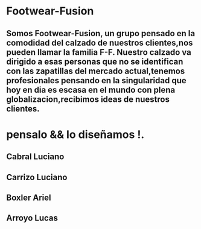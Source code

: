 # Footwear-Fusion

## Somos Footwear-Fusion, un grupo pensado en la comodidad del calzado de nuestros clientes,nos pueden llamar la familia F-F. Nuestro calzado va dirigido a esas personas que no se identifican con las zapatillas del mercado actual,tenemos profesionales pensando en la singularidad que hoy en dia es escasa en el mundo con plena globalizacion,recibimos ideas de nuestros clientes.
# **pensalo && lo diseñamos !.** 

## Cabral Luciano
## Carrizo Luciano
## Boxler Ariel 
## Arroyo Lucas


